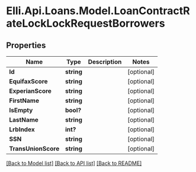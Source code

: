 # Elli.Api.Loans.Model.LoanContractRateLockLockRequestBorrowers
## Properties

Name | Type | Description | Notes
------------ | ------------- | ------------- | -------------
**Id** | **string** |  | [optional] 
**EquifaxScore** | **string** |  | [optional] 
**ExperianScore** | **string** |  | [optional] 
**FirstName** | **string** |  | [optional] 
**IsEmpty** | **bool?** |  | [optional] 
**LastName** | **string** |  | [optional] 
**LrbIndex** | **int?** |  | [optional] 
**SSN** | **string** |  | [optional] 
**TransUnionScore** | **string** |  | [optional] 

[[Back to Model list]](../README.md#documentation-for-models) [[Back to API list]](../README.md#documentation-for-api-endpoints) [[Back to README]](../README.md)

